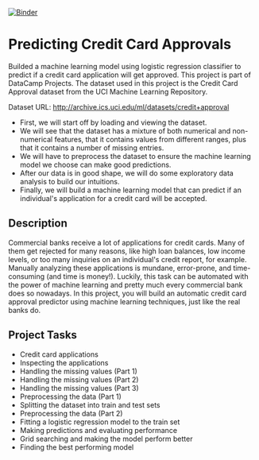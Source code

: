 [![Binder](https://mybinder.org/badge_logo.svg)](https://gke.mybinder.org/v2/gh/oguzaktas/predicting-credit-card-approvals/master)

# Predicting Credit Card Approvals

Builded a machine learning model using logistic regression classifier to predict if a credit card application will get approved. This project is part of DataCamp Projects. The dataset used in this project is the Credit Card Approval dataset from the UCI Machine Learning Repository.

Dataset URL: http://archive.ics.uci.edu/ml/datasets/credit+approval

- First, we will start off by loading and viewing the dataset.
- We will see that the dataset has a mixture of both numerical and non-numerical features, that it contains values from different ranges, plus that it contains a number of missing entries.
- We will have to preprocess the dataset to ensure the machine learning model we choose can make good predictions.
- After our data is in good shape, we will do some exploratory data analysis to build our intuitions.
- Finally, we will build a machine learning model that can predict if an individual's application for a credit card will be accepted.

## Description

Commercial banks receive a lot of applications for credit cards. Many of them get rejected for many reasons, like high loan balances, low income levels, or too many inquiries on an individual's credit report, for example. Manually analyzing these applications is mundane, error-prone, and time-consuming (and time is money!). Luckily, this task can be automated with the power of machine learning and pretty much every commercial bank does so nowadays. In this project, you will build an automatic credit card approval predictor using machine learning techniques, just like the real banks do.

## Project Tasks

- Credit card applications
- Inspecting the applications
- Handling the missing values (Part 1)
- Handling the missing values (Part 2)
- Handling the missing values (Part 3)
- Preprocessing the data (Part 1)
- Splitting the dataset into train and test sets
- Preprocessing the data (Part 2)
- Fitting a logistic regression model to the train set
- Making predictions and evaluating performance
- Grid searching and making the model perform better
- Finding the best performing model
